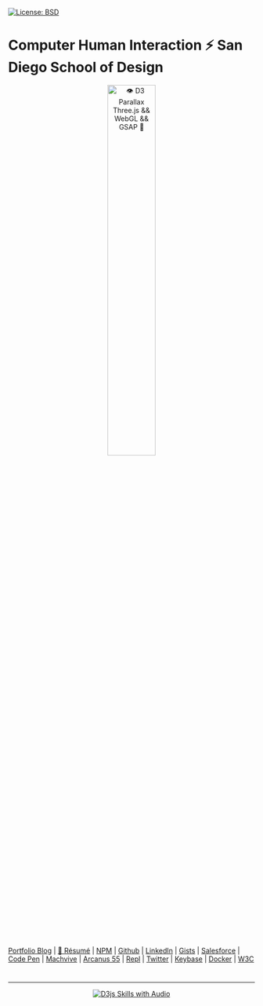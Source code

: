 [![License: BSD](https://badgen.net/badge/license/BSD/orange)](https://opensource.org/licenses/BSD-3-Clause)
# Computer Human Interaction ⚡ San Diego School of Design

<p align="center">
  <a target="_blank" href="https://neodigm.github.io/chi_capstone_prototype1/">
  <img src="https://neodigm.github.io/chi_capstone_prototype1/neodigm_mobile_app_invision_chi_capstone.png" title="🦄 AWS Amplify && GraphQL && TypeScript && Go  🍰" alt="👁️ D3 Parallax Three.js && WebGL && GSAP 🍭"
       style="width: 44%">
  </a>
</p>

#
[Portfolio Blog](https://www.theScottKrause.com) |
[🚀 Résumé](https://thescottkrause.com/Arcanus_Scott_C_Krause_2020.pdf) |
[NPM](https://www.npmjs.com/~neodigm) |
[Github](https://github.com/neodigm) |
[LinkedIn](https://www.linkedin.com/in/neodigm24/) |
[Gists](https://gist.github.com/neodigm?direction=asc&sort=created) |
[Salesforce](https://trailblazer.me/id/skrause) |
[Code Pen](https://codepen.io/neodigm24) |
[Machvive](https://machvive.com/) |
[Arcanus 55](https://www.Arcanus55.com/?trusted55=A55PV2) |
[Repl](https://repl.it/@neodigm) |
[Twitter](https://twitter.com/neodigm24) |
[Keybase](https://keybase.io/neodigm) |
[Docker](https://hub.docker.com/u/neodigm) |
[W3C](https://www.w3.org/users/123844)
#
---
<p align="center">
  <a target="_blank" href="https://thescottkrause.com/d3_datavis_skills.html">
  <img src="https://repository-images.githubusercontent.com/178555357/2b6ad880-7aa0-11ea-8dde-63e70187e3e9" title="D3js Skills with Audio">
  </a>
</p>
